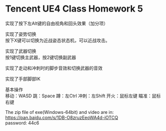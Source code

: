 # Tencent UE4 Class Homework 5  

实现了按下左Alt键的自由视角和回头效果（加分项）  
  
实现了姿势切换  
按下X键可以切换为近战姿态状态机，可以近战攻击。  
  
实现了武器切换  
按1键切换主武器，按2键切换副武器  
  
实现了走动和冲刺时的脚步音效和切换武器的音效  
  
实现了手部脚部IK  
  
基本操作  
移动：WASD 跳：Space 蹲：左Ctrl 冲刺：左Shift 开火：鼠标左键 瞄准：鼠标右键  
  
The zip file of exe(Windows-64bit) and video are in:  
https://pan.baidu.com/s/1DB-O8zruzEeoWA4d-iOTCQ  
password: 44c6  





